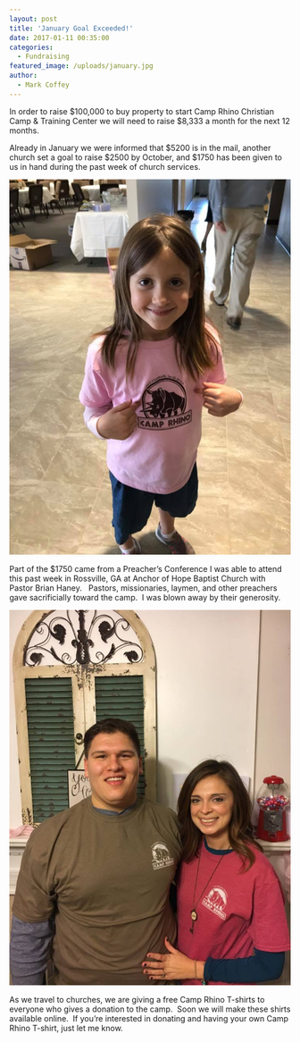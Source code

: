 ```yaml
---
layout: post
title: 'January Goal Exceeded!'
date: 2017-01-11 00:35:00
categories:
  - Fundraising
featured_image: /uploads/january.jpg
author:
  - Mark Coffey
---
```



In order to raise $100,000 to buy property to start Camp Rhino Christian Camp & Training Center we will need to raise $8,333 a month for the next 12 months.

Already in January we were informed that $5200 is in the mail, another church set a goal to raise $2500 by October, and $1750 has been given to us in hand during the past week of church services.

![](/uploads/versions/goal2---x----720-960x---.jpg)

Part of the $1750 came from a Preacher’s Conference I was able to attend this past week in Rossville, GA at Anchor of Hope Baptist Church with Pastor Brian Haney.   Pastors, missionaries, laymen, and other preachers gave sacrificially toward the camp.  I was blown away by their generosity.

![](/uploads/versions/goal1---x----720-960x---.jpg)

As we travel to churches, we are giving a free Camp Rhino T-shirts to everyone who gives a donation to the camp.  Soon we will make these shirts available online.  If you’re interested in donating and having your own Camp Rhino T-shirt, just let me know.